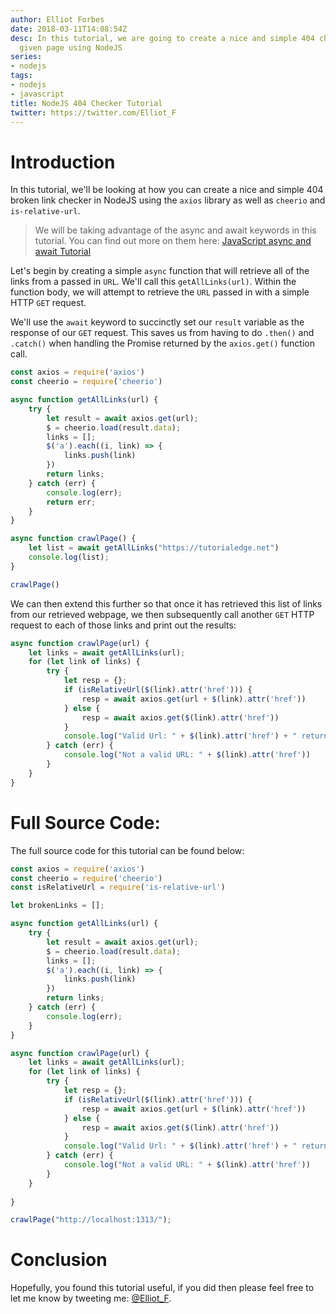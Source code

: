 ```yaml
---
author: Elliot Forbes
date: 2018-03-11T14:08:54Z
desc: In this tutorial, we are going to create a nice and simple 404 checker for a
  given page using NodeJS
series:
- nodejs
tags:
- nodejs
- javascript
title: NodeJS 404 Checker Tutorial
twitter: https://twitter.com/Elliot_F
---
```


# Introduction

In this tutorial, we'll be looking at how you can create a nice and simple 404 broken link checker in NodeJS using the `axios` library as well as `cheerio` and `is-relative-url`.

> We will be taking advantage of the async and await keywords in this tutorial. You can find out more on them here: [JavaScript async and await Tutorial](/javascript/javascript-async-await-tutorial/) 

Let's begin by creating a simple `async` function that will retrieve all of the links from a passed in `URL`. We'll call this `getAllLinks(url)`. Within the function body, we will attempt to retrieve the `URL` passed in with a simple HTTP `GET` request. 

We'll use the `await` keyword to succinctly set our `result` variable as the response of our `GET` request. This saves us from having to do `.then()` and `.catch()` when handling the Promise returned by the `axios.get()` function call.


```js
const axios = require('axios')
const cheerio = require('cheerio')

async function getAllLinks(url) {
    try {
        let result = await axios.get(url);
        $ = cheerio.load(result.data);
        links = [];
        $('a').each((i, link) => {
            links.push(link)
        })
        return links;
    } catch (err) {
        console.log(err);
        return err;
    }
}

async function crawlPage() {
    let list = await getAllLinks("https://tutorialedge.net")
    console.log(list);
}

crawlPage()
```

We can then extend this further so that once it has retrieved this list of links from our retrieved webpage, we then subsequently call another `GET` HTTP request to each of those links and print out the results:

```js
async function crawlPage(url) {
    let links = await getAllLinks(url);
    for (let link of links) {
        try {
            let resp = {};
            if (isRelativeUrl($(link).attr('href'))) {
                resp = await axios.get(url + $(link).attr('href'))
            } else {
                resp = await axios.get($(link).attr('href'))
            }
            console.log("Valid Url: " + $(link).attr('href') + " returned status: " + resp.status);
        } catch (err) {
            console.log("Not a valid URL: " + $(link).attr('href'))
        }
    }   
}
```


# Full Source Code:

The full source code for this tutorial can be found below:

```js
const axios = require('axios')
const cheerio = require('cheerio')
const isRelativeUrl = require('is-relative-url')

let brokenLinks = [];

async function getAllLinks(url) {
    try {
        let result = await axios.get(url);
        $ = cheerio.load(result.data);
        links = [];
        $('a').each((i, link) => {
            links.push(link)
        })
        return links;
    } catch (err) {
        console.log(err);
    }
}

async function crawlPage(url) {
    let links = await getAllLinks(url);
    for (let link of links) {
        try {
            let resp = {};
            if (isRelativeUrl($(link).attr('href'))) {
                resp = await axios.get(url + $(link).attr('href'))
            } else {
                resp = await axios.get($(link).attr('href'))
            }
            console.log("Valid Url: " + $(link).attr('href') + " returned status: " + resp.status);
        } catch (err) {
            console.log("Not a valid URL: " + $(link).attr('href'))
        }
    }
    
}

crawlPage("http://localhost:1313/");
```

# Conclusion

Hopefully, you found this tutorial useful, if you did then please feel free to let me know by tweeting me: [@Elliot_F](https://twitter.com/elliot_f). 